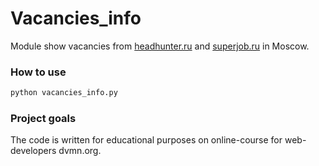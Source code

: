 # Vacancies_info # 

Module show vacancies from [headhunter.ru](https://hh.ru/) and [superjob.ru](https://superjob.ru/) in Moscow.

### How to use ###

```python
python vacancies_info.py
```

### Project goals ###

The code is written for educational purposes on online-course for web-developers dvmn.org.
